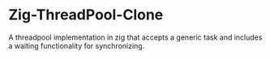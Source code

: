 # Zig-ThreadPool-Clone
A threadpool implementation in zig that accepts a generic task and includes a waiting functionality for synchronizing. 
